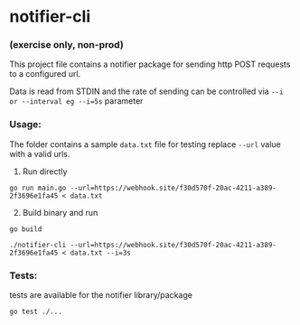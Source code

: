 # notifier-cli
### (exercise only, non-prod)

This project file contains a notifier package for sending
http POST requests to a configured url.

Data is read from STDIN and the rate of sending can be controlled via
`--i or --interval eg --i=5s` parameter
### Usage:

The folder contains a sample `data.txt` file for testing
replace `--url` value with a valid urls.

1. Run directly
```
go run main.go --url=https://webhook.site/f30d570f-20ac-4211-a389-2f3696e1fa45 < data.txt
```

2. Build binary and run
```
go build

./notifier-cli --url=https://webhook.site/f30d570f-20ac-4211-a389-2f3696e1fa45 < data.txt --i=3s
```

### Tests:
tests are available for the notifier library/package
```
go test ./...
```
